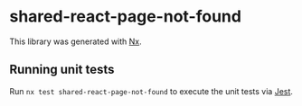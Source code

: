 # shared-react-page-not-found

This library was generated with [Nx](https://nx.dev).

## Running unit tests

Run `nx test shared-react-page-not-found` to execute the unit tests via [Jest](https://jestjs.io).
